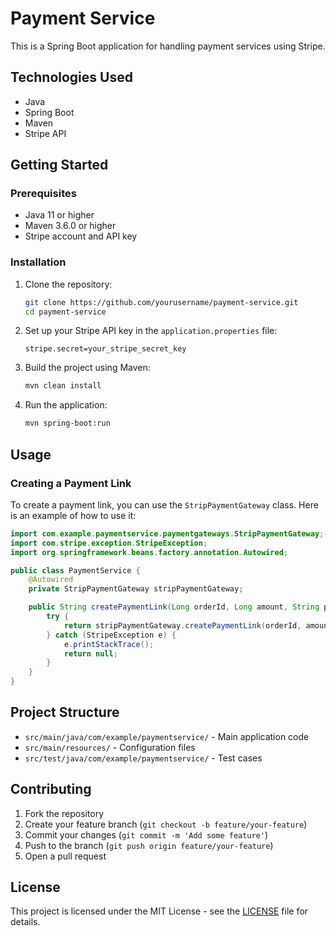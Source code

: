 # Payment Service

This is a Spring Boot application for handling payment services using Stripe.

## Technologies Used

- Java
- Spring Boot
- Maven
- Stripe API

## Getting Started

### Prerequisites

- Java 11 or higher
- Maven 3.6.0 or higher
- Stripe account and API key

### Installation

1. Clone the repository:
    ```sh
    git clone https://github.com/yourusername/payment-service.git
    cd payment-service
    ```

2. Set up your Stripe API key in the `application.properties` file:
    ```properties
    stripe.secret=your_stripe_secret_key
    ```

3. Build the project using Maven:
    ```sh
    mvn clean install
    ```

4. Run the application:
    ```sh
    mvn spring-boot:run
    ```

## Usage

### Creating a Payment Link

To create a payment link, you can use the `StripPaymentGateway` class. Here is an example of how to use it:

```java
import com.example.paymentservice.paymentgateways.StripPaymentGateway;
import com.stripe.exception.StripeException;
import org.springframework.beans.factory.annotation.Autowired;

public class PaymentService {
    @Autowired
    private StripPaymentGateway stripPaymentGateway;

    public String createPaymentLink(Long orderId, Long amount, String phoneNumber) {
        try {
            return stripPaymentGateway.createPaymentLink(orderId, amount, phoneNumber);
        } catch (StripeException e) {
            e.printStackTrace();
            return null;
        }
    }
}
```

## Project Structure

- `src/main/java/com/example/paymentservice/` - Main application code
- `src/main/resources/` - Configuration files
- `src/test/java/com/example/paymentservice/` - Test cases

## Contributing

1. Fork the repository
2. Create your feature branch (`git checkout -b feature/your-feature`)
3. Commit your changes (`git commit -m 'Add some feature'`)
4. Push to the branch (`git push origin feature/your-feature`)
5. Open a pull request

## License

This project is licensed under the MIT License - see the [LICENSE](LICENSE) file for details.